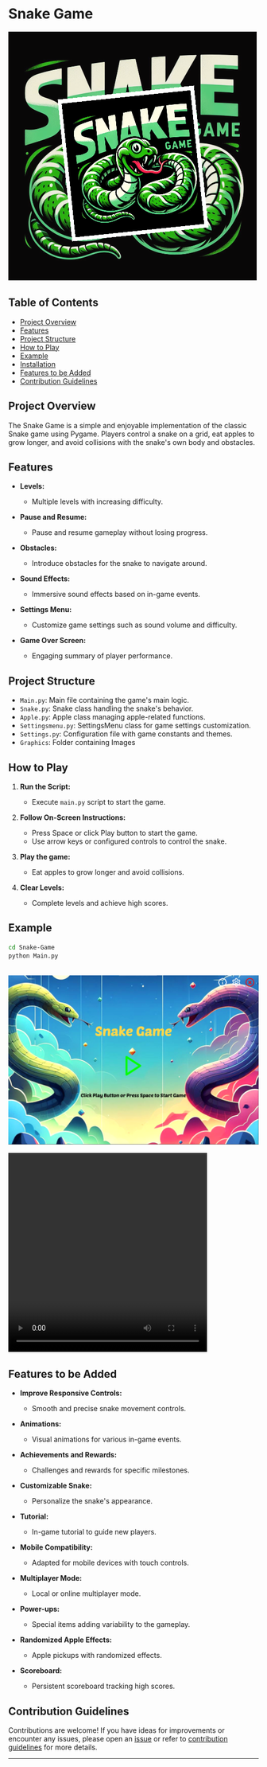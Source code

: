 # Snake Game

![Snake Game](Graphics/Snake%20Game.png)

## Table of Contents

- [Project Overview](#project-overview)
- [Features](#features)
- [Project Structure](#project-structure)
- [How to Play](#how-to-play)
- [Example](#example)
- [Installation](#installation)
- [Features to be Added](#features-to-be-added)
- [Contribution Guidelines](#contribution-guidelines)

## Project Overview

The Snake Game is a simple and enjoyable implementation of the classic Snake game using Pygame. Players control a snake on a grid, eat apples to grow longer, and avoid collisions with the snake's own body and obstacles.

## Features

- **Levels:**

  - Multiple levels with increasing difficulty.

- **Pause and Resume:**

  - Pause and resume gameplay without losing progress.

- **Obstacles:**

  - Introduce obstacles for the snake to navigate around.

- **Sound Effects:**

  - Immersive sound effects based on in-game events.

- **Settings Menu:**

  - Customize game settings such as sound volume and difficulty.

- **Game Over Screen:**

  - Engaging summary of player performance.

## Project Structure

- `Main.py`: Main file containing the game's main logic.
- `Snake.py`: Snake class handling the snake's behavior.
- `Apple.py`: Apple class managing apple-related functions.
- `Settingsmenu.py`: SettingsMenu class for game settings customization.
- `Settings.py`: Configuration file with game constants and themes.
- `Graphics`: Folder containing Images

## How to Play

1. **Run the Script:**

   - Execute `main.py` script to start the game.

2. **Follow On-Screen Instructions:**

   - Press Space or click Play button to start the game.
   - Use arrow keys or configured controls to control the snake.

3. **Play the game:**

   - Eat apples to grow longer and avoid collisions.

4. **Clear Levels:**

   - Complete levels and achieve high scores.

## Example

```bash
cd Snake-Game
python Main.py
```

\
![Output](Graphics/image.png)

<video width="400" height="400" controls src="Output video/Snake_Game_Output.mp4" type="video/mp4">
</video>

## Features to be Added

- **Improve Responsive Controls:**

  - Smooth and precise snake movement controls.

- **Animations:**

  - Visual animations for various in-game events.

- **Achievements and Rewards:**

  - Challenges and rewards for specific milestones.

- **Customizable Snake:**

  - Personalize the snake's appearance.

- **Tutorial:**

  - In-game tutorial to guide new players.

- **Mobile Compatibility:**

  - Adapted for mobile devices with touch controls.

- **Multiplayer Mode:**

  - Local or online multiplayer mode.

- **Power-ups:**

  - Special items adding variability to the gameplay.

- **Randomized Apple Effects:**

  - Apple pickups with randomized effects.

- **Scoreboard:**

  - Persistent scoreboard tracking high scores.

## Contribution Guidelines

Contributions are welcome! If you have ideas for improvements or encounter any issues, please open an [issue](https://github.com/vrm-piyush/Python-Projects/issues/new/choose) or refer to [contribution guidelines](../../CONTRIBUTING.md) for more details.

---
